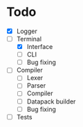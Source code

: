 # Todo

- [x] Logger
- [ ] Terminal
  - [x] Interface
  - [ ] CLI
  - [ ] Bug fixing
- [ ] Compiler
  - [ ] Lexer
  - [ ] Parser
  - [ ] Compiler
  - [ ] Datapack builder
  - [ ] Bug fixing
- [ ] Tests